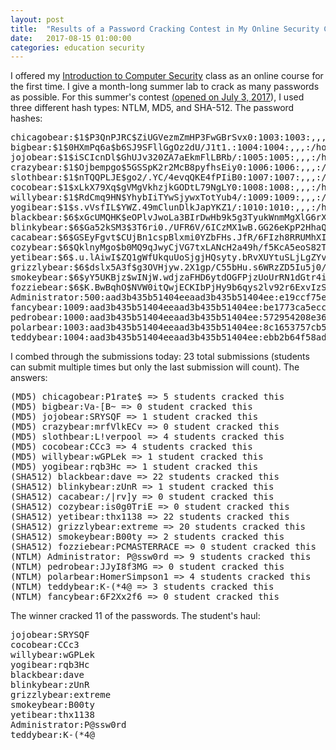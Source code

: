 ```yaml
---
layout: post
title:  "Results of a Password Cracking Contest in My Online Security Class (Summer 2017)"
date:   2017-08-15 01:00:00
categories: education security
---
```


I offered my [Introduction to Computer Security](https://tuftsdev.github.io/DefenseAgainstTheDarkArts) class as an online course for the first time.  I give a month-long summer lab to crack as many passwords as possible.  For this summer's contest [(opened on July 3, 2017](https://twitter.com/0xmchow/status/882073476886089731)), I used three different hash types: NTLM, MD5, and SHA-512.  The password hashes:

<pre>
chicagobear:$1$P3QnPJRC$ZiUGVezmZmHP3FwGBrSvx0:1003:1003:,,,:/home/chicagobear:/bin/bash
bigbear:$1$0HXmPq6a$b6SJ9SFllGgOz2dU/J1t1.:1004:1004:,,,:/home/bigbear:/bin/bash
jojobear:$1$iSCIcnDl$GhUJv320ZA7aEkmFlLBRb/:1005:1005:,,,:/home/jojobear:/bin/bash
crazybear:$1$Ojbempgo$5GSSpK2r2McB8pyfhsEiy0:1006:1006:,,,:/home/crazybear:/bin/bash
slothbear:$1$nTQQPLJE$go2/.YC/4evqQKE4fPIiB0:1007:1007:,,,:/home/slothbear:/bin/bash
cocobear:$1$xLkX79Xq$gVMgVkhzjkGODtL79NgLY0:1008:1008:,,,:/home/cocobear:/bin/bash
willybear:$1$RdCmq9HN$YhybIiTYwSjywxTotYub4/:1009:1009:,,,:/home/willybear:/bin/bash
yogibear:$1$s.vVsfIL$YWZ.49mClunDlkJapYKZ1/:1010:1010:,,,:/home/yogibear:/bin/bash
blackbear:$6$xGcUMQHK$eOPlvJwoLa3BIrDwHb9k5g3TyukWnmMgXlG6rXc/JiEeBTQ1GMzbm.6jHsxO1ofsMp.PbTVdMQqKDIlCQcfmz0:1000:1000:,,,:/home/blackbear:/bin/bash
blinkybear:$6$Ga52kSM3$3T6ri0./UFR6V/6ICzMX1wB.GG26eKpP2HhaQUpQKTzKfSwqWaTK4CX8kyjwZZA4PH2ns5oH6SrxHMImg.kfb/:1001:1001:,,,:/home/blinkybear:/bin/bash
cacabear:$6$GSEyFgvt$CUjBn1cspBlxmi0YZbFHs.JfR/6FIzh8RRUMhXIYQZXherSbluLlehghZ3Yi2Su2TazjMg3aRNj4V9mWDyhgA1:1002:1002:,,,:/home/cacabear:/bin/bash
cozybear:$6$QklnyMgo$b0MQ9qJwyCjVG7txLANcH2a49h/f5KcA5eoS82T7IKRJqmGWHqO8F5tadHukuibwoUitj5ctQLVX2DXk94vkK/:1003:1003:,,,:/home/cozybear:/bin/bash
yetibear:$6$.u.lAiwI$ZQ1gWfUkquUoSjgjHQsyty.bRvXUYtuSLjLgZYvlQ.fZz6R.4zHPFqcfeqsaCUBH.P9IbZn4wHGyOADfrbiS1/:1004:1004:,,,:/home/yetibear:/bin/bash
grizzlybear:$6$dslx5A3f$g3OVHjyw.2X1gp/C55bHu.s6WRzZD5Iu5j0/3lCMRfnh.fNzyMArQZn56J2J/tB2EG0iKHQnz62pNAtHBt0yk.:1005:1005:,,,:/home/grizzlybear:/bin/bash
smokeybear:$6$yY5UKBjz$wINjW.wdjzaFHD6ytdOGFPjzUoUrRN1dGtr4iNU93/hTVVXO/pqG18nhopZX/7Koc.A3l2kLSxWhykQUFUGF0/:1006:1006:,,,:/home/smokeybear:/bin/bash
fozziebear:$6$K.BwBqhO$NVW0itQwjECKIbPjHy9b6qys2lv92r6ExvIzSA9dhIUKdvHO223ud7fr7JYLHQ1R9dW.ziMNWX4vd.QfsY3vk1:1007:1007:,,,:/home/fozziebear:/bin/bash
Administrator:500:aad3b435b51404eeaad3b435b51404ee:e19ccf75ee54e06b06a5907af13cef42:::
fancybear:1009:aad3b435b51404eeaad3b435b51404ee:be1773ca5eccc0102006d0f12ee9aeba:::
pedrobear:1000:aad3b435b51404eeaad3b435b51404ee:572954208e36c94da325117731186344:::
polarbear:1003:aad3b435b51404eeaad3b435b51404ee:8c1653757cb5205609a524b1b3e1c5f7:::
teddybear:1004:aad3b435b51404eeaad3b435b51404ee:ebb2b64f58ade30183b2155a567b1c7a:::
</pre>

I combed through the submissions today: 23 total submissions (students can submit multiple times but only the last submission will count).  The answers:

<pre>
(MD5) chicagobear:P1rate$ => 5 students cracked this
(MD5) bigbear:Va-[B~ => 0 student cracked this
(MD5) jojobear:SRYSQF => 1 student cracked this
(MD5) crazybear:mrfVlkECv => 0 student cracked this
(MD5) slothbear:L!verpool => 4 students cracked this
(MD5) cocobear:CCc3 => 4 students cracked this
(MD5) willybear:wGPLek => 1 student cracked this
(MD5) yogibear:rqb3Hc => 1 student cracked this
(SHA512) blackbear:dave => 22 students cracked this
(SHA512) blinkybear:zUnR => 1 student cracked this
(SHA512) cacabear:/|rv]y => 0 student cracked this
(SHA512) cozybear:is0g0TriE => 0 student cracked this
(SHA512) yetibear:thx1138 => 22 students cracked this
(SHA512) grizzlybear:extreme => 20 students cracked this
(SHA512) smokeybear:B00ty => 2 students cracked this
(SHA512) fozziebear:PCMASTERRACE => 0 student cracked this
(NTLM) Administrator: P@ssw0rd => 9 students cracked this
(NTLM) pedrobear:JJyI8f3MG => 0 student cracked this
(NTLM) polarbear:HomerSimpson1 => 4 students cracked this
(NTLM) teddybear:K-(*4@ => 3 students cracked this
(NTLM) fancybear:6F2Xx2f6 => 0 student cracked this
</pre>

The winner cracked 11 of the passwords.  The student's haul:

<pre>
jojobear:SRYSQF
cocobear:CCc3
willybear:wGPLek
yogibear:rqb3Hc
blackbear:dave
blinkybear:zUnR
grizzlybear:extreme
smokeybear:B00ty
yetibear:thx1138
Administrator:P@ssw0rd
teddybear:K-(*4@
</pre>